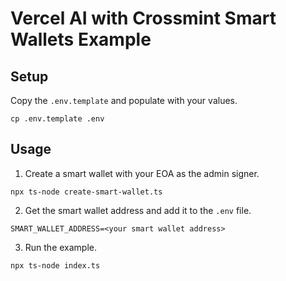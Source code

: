 # Vercel AI with Crossmint Smart Wallets Example



## Setup

Copy the `.env.template` and populate with your values.

```
cp .env.template .env
```

## Usage

1. Create a smart wallet with your EOA as the admin signer.

```
npx ts-node create-smart-wallet.ts
```

2. Get the smart wallet address and add it to the `.env` file.
```
SMART_WALLET_ADDRESS=<your smart wallet address>
```

3. Run the example.
```
npx ts-node index.ts
```
